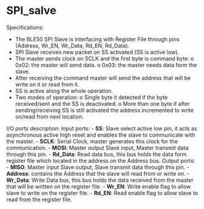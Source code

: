 # SPI_salve

Specifications:
  - The BLE50 SPI Slave is interfacing with Register File through pins (Address, Wr_EN, Wr_Data, Rd_EN, Rd_Data).
  - SPI Slave receives new packet on SS activated (SS is active low).
  - The master sends clock on SCLK and the first byte is command byte:
    o 0x02: the master will send data.
    o 0x03: the master needs data form the slave.
  - After receiving the command master will send the address that will be write on it or read from it.
  - SS is active along the whole operation.
  - Two modes of operation:
    o Single byte it detected if the byte received/sent and the SS is deactivated.
    o More than one byte if after sending/receiving SS is still activated the address incremented to write on/read from next location.


I/O ports description:
  Input ports:
    - **SS**: Slave select active low pin, it acts as asynchronous active high reset and enables the slave to communicate with the master.
    - **SCLK**: Serial Clock, master generates this clock for the communication.
    - **MOSI**: Master output Slave input, Master transmit data through this pin.
    - **Rd_Data**: Read data bus, this bus holds the data form register file which located in the address on the Address bus.
  Output ports:
    - **MISO**: Master input Slave output, Slave transmit data through this pin.
    - **Address**: contains the Address that the slave will read from or write on.
    - **Wr_Data**: Write Data bus, this bus holds the data received from the master that will be written on the register file.
    - **Wr_EN**: Write enable flag to allow slave to write on the register file.
    - **Rd_EN**: Read enable flag to allow slave to read from the register file.

